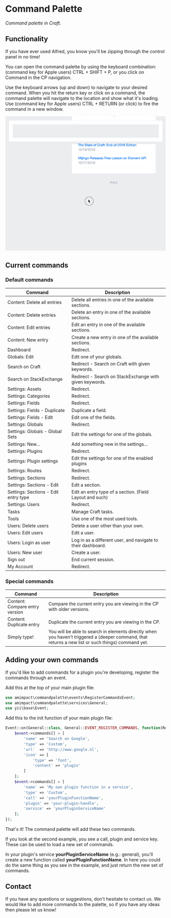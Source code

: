 # Command Palette

_Command palette in Craft._

## Functionality

If you have ever used Alfred, you know you'll be zipping through the control panel in no time!

You can open the command palette by using the keyboard combination: (command key for Apple users) CTRL + SHIFT + P, or you click on Command in the CP navigation.

Use the keyboard arrows (up and down) to navigate to your desired command.
When you hit the return key or click on a command, the command palette will navigate to the location and show what it's loading.
Use (command key for Apple users) CTRL + RETURN (or click) to fire the command in a new window.

![Palette](https://raw.githubusercontent.com/am-impact/am-impact.github.io/master/img/readme/amcommand/palette.gif "Palette")

## Current commands

### Default commands

| Command | Description |
| --------- | ----------- |
| Content: Delete all entries | Delete all entries in one of the available sections. |
| Content: Delete entries | Delete an entry in one of the available sections. |
| Content: Edit entries | Edit an entry in one of the available sections. |
| Content: New entry | Create a new entry in one of the available sections. |
| Dashboard | Redirect. |
| Globals: Edit | Edit one of your globals. |
| Search on Craft | Redirect - Search on Craft with given keywords. |
| Search on StackExchange | Redirect - Search on StackExchange with given keywords. |
| Settings: Assets | Redirect. |
| Settings: Categories | Redirect. |
| Settings: Fields | Redirect. |
| Settings: Fields - Duplicate | Duplicate a field. |
| Settings: Fields - Edit | Edit one of the fields. |
| Settings: Globals | Redirect. |
| Settings: Globals - Global Sets | Edit the settings for one of the globals. |
| Settings: New... | Add something new in the settings... |
| Settings: Plugins | Redirect. |
| Settings: Plugin settings | Edit the settings for one of the enabled plugins |
| Settings: Routes | Redirect. |
| Settings: Sections | Redirect. |
| Settings: Sections - Edit | Edit a section. |
| Settings: Sections - Edit entry type | Edit an entry type of a section. (Field Layout and such) |
| Settings: Users | Redirect. |
| Tasks | Manage Craft tasks. |
| Tools | Use one of the most used tools. |
| Users: Delete users | Delete a user other than your own. |
| Users: Edit users | Edit a user. |
| Users: Login as user | Log in as a different user, and navigate to their dashboard. |
| Users: New user | Create a user. |
| Sign out | End current session. |
| My Account | Redirect. |

### Special commands

| Command | Description |
| --------- | ----------- |
| Content: Compare entry version | Compare the current entry you are viewing in the CP with older versions. |
| Content: Duplicate entry | Duplicate the current entry you are viewing in the CP. |
| Simply type! | You will be able to search in elements directly when you haven't triggered a (deeper command, that returns a new list or such things) command yet. |

## Adding your own commands

If you'd like to add commands for a plugin you're developing, register the commands through an event.

Add this at the top of your main plugin file:
```php
use amimpact\commandpalette\events\RegisterCommandsEvent;
use amimpact\commandpalette\services\General;
use yii\base\Event;
```

Add this to the init function of your main plugin file:
```php
Event::on(General::class, General::EVENT_REGISTER_COMMANDS, function(RegisterCommandsEvent $event) {
    $event->commands[] = [
        'name' => 'Search on Google',
        'type' => 'Custom',
        'url'  => 'http://www.google.nl',
        'icon' => [
            'type' => 'font',
            'content' => 'plugin'
        ]
    ];
    $event->commands[] = [
        'name' => 'My own plugin function in a service',
        'type' => 'Custom',
        'call' => 'yourPluginFunctionName',
        'plugin' => 'your-plugin-handle',
        'service' => 'yourPluginServiceName'
    ];
});
```

That's it! The command palette will add these two commands.

If you look at the second example, you see a call, plugin and service key. These can be used to load a new set of commands.

In your plugin's service __yourPluginServiceName__ (e.g.: general), you'll create a new function called __yourPluginFunctionName__. In here you could do the same thing as you see in the example, and just return the new set of commands.

## Contact

If you have any questions or suggestions, don't hesitate to contact us. We would like to add more commands to the palette, so if you have any ideas then please let us know!
